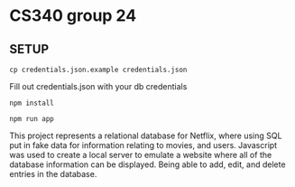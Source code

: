 # CS340 group 24 

## SETUP

```cp credentials.json.example credentials.json```

Fill out credentials.json with your db credentials

```npm install```

```npm run app```

This project represents a relational database for Netflix, where using SQL put in fake data for information relating to movies, and users. Javascript was used to create a local server to emulate a website where all of the database information can be displayed. Being able to add, edit, and delete entries in the database.

